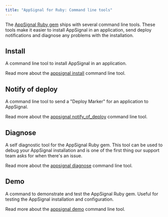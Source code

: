 ```yaml
---
title: "AppSignal for Ruby: Command line tools"
---
```


The [AppSignal Ruby gem][gem] ships with several command line tools. These
tools make it easier to install AppSignal in an application, send deploy
notifications and diagnose any problems with the installation.

## Install

A command line tool to install AppSignal in an application.

Read more about the [appsignal install][cli-install] command line tool.

## Notify of deploy

A command line tool to send a "Deploy Marker" for an application to AppSignal.

Read more about the [appsignal notify_of_deploy][cli-notify_of_deploy] command
line tool.

## Diagnose

A self diagnostic tool for the AppSignal Ruby gem. This tool can be used
to debug your AppSignal installation and is one of the first thing our support
team asks for when there's an issue.

Read more about the [appsignal diagnose][cli-diagnose] command line tool.

## Demo

A command to demonstrate and test the AppSignal Ruby gem. Useful for testing
the AppSignal installation and configuration.

Read more about the [appsignal demo][cli-demo] command line tool.

[gem]: https://github.com/appsignal/appsignal-ruby
[cli-install]: /ruby/command-line/install.html
[cli-notify_of_deploy]: /ruby/command-line/notify_of_deploy.html
[cli-diagnose]: /ruby/command-line/diagnose.html
[cli-demo]: /ruby/command-line/demo.html
